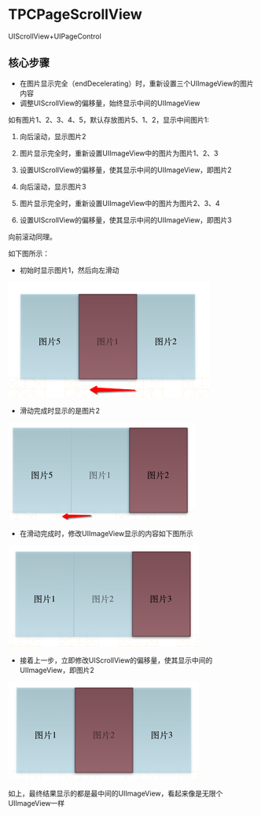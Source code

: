 # TPCPageScrollView
UIScrollView+UIPageControl
## 核心步骤
- 在图片显示完全（endDecelerating）时，重新设置三个UIImageView的图片内容
- 调整UIScrollView的偏移量，始终显示中间的UIImageView

如有图片1、2、3、4、5，默认存放图片5、1、2，显示中间图片1:
1. 向后滚动，显示图片2

2. 图片显示完全时，重新设置UIImageView中的图片为图片1、2、3

3. 设置UIScrollView的偏移量，使其显示中间的UIImageView，即图片2

4. 向后滚动，显示图片3

5. 图片显示完全时，重新设置UIImageView中的图片为图片2、3、4

6. 设置UIScrollView的偏移量，使其显示中间的UIImageView，即图片3

向前滚动同理。


如下图所示：
- 初始时显示图片1，然后向左滑动

![](./README/Snip20150531_26.png)

- 滑动完成时显示的是图片2

![](./README/Snip20150531_27.png)

- 在滑动完成时，修改UIImageView显示的内容如下图所示

![](./README/Snip20150531_28.png)

- 接着上一步，立即修改UIScrollView的偏移量，使其显示中间的UIImageView，即图片2

![](./README/Snip20150531_29.png)

如上，最终结果显示的都是最中间的UIImageView，看起来像是无限个UIImageView一样
